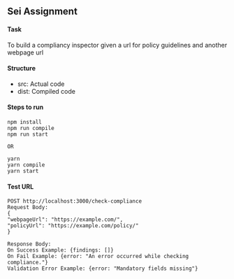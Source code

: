 ## Sei Assignment

#### Task

To build a compliancy inspector given a url for policy guidelines and another webpage url

#### Structure

- src: Actual code
- dist: Compiled code

#### Steps to run

```
npm install
npm run compile
npm run start

OR

yarn
yarn compile
yarn start
```

#### Test URL

```
POST http://localhost:3000/check-compliance
Request Body:
{
"webpageUrl": "https://example.com/",
"policyUrl": "https://example.com/policy/"
}

Response Body:
On Success Example: {findings: []}
On Fail Example: {error: "An error occurred while checking compliance."}
Validation Error Example: {error: "Mandatory fields missing"}
```
